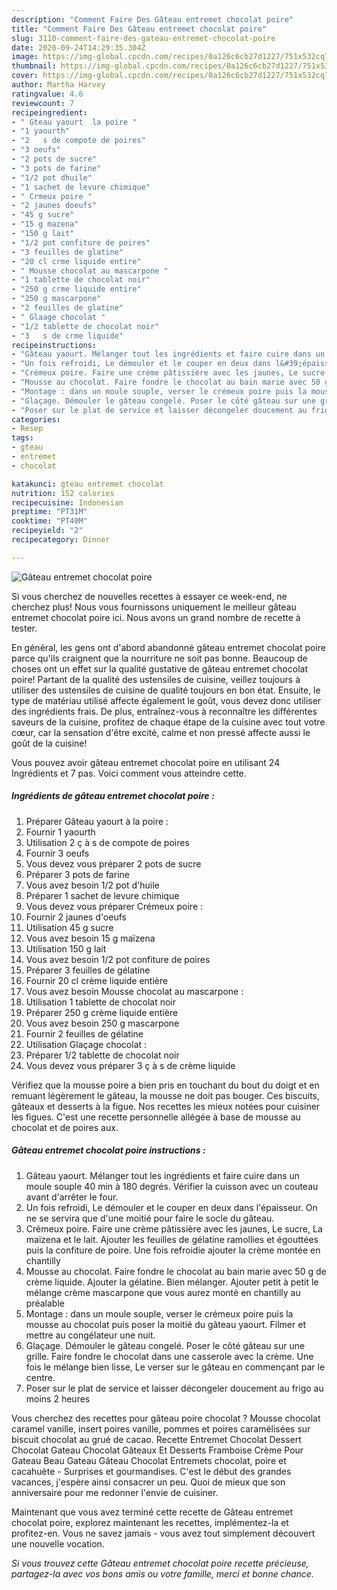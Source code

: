 ```yaml
---
description: "Comment Faire Des Gâteau entremet chocolat poire"
title: "Comment Faire Des Gâteau entremet chocolat poire"
slug: 3110-comment-faire-des-gateau-entremet-chocolat-poire
date: 2020-09-24T14:29:35.304Z
image: https://img-global.cpcdn.com/recipes/0a126c6cb27d1227/751x532cq70/gateau-entremet-chocolat-poire-photo-principale-de-la-recette.jpg
thumbnail: https://img-global.cpcdn.com/recipes/0a126c6cb27d1227/751x532cq70/gateau-entremet-chocolat-poire-photo-principale-de-la-recette.jpg
cover: https://img-global.cpcdn.com/recipes/0a126c6cb27d1227/751x532cq70/gateau-entremet-chocolat-poire-photo-principale-de-la-recette.jpg
author: Martha Harvey
ratingvalue: 4.6
reviewcount: 7
recipeingredient:
- " Gteau yaourt  la poire "
- "1 yaourth"
- "2   s de compote de poires"
- "3 oeufs"
- "2 pots de sucre"
- "3 pots de farine"
- "1/2 pot dhuile"
- "1 sachet de levure chimique"
- " Crmeux poire "
- "2 jaunes doeufs"
- "45 g sucre"
- "15 g mazena"
- "150 g lait"
- "1/2 pot confiture de poires"
- "3 feuilles de glatine"
- "20 cl crme liquide entire"
- " Mousse chocolat au mascarpone "
- "1 tablette de chocolat noir"
- "250 g crme liquide entire"
- "250 g mascarpone"
- "2 feuilles de glatine"
- " Glaage chocolat "
- "1/2 tablette de chocolat noir"
- "3   s de crme liquide"
recipeinstructions:
- "Gâteau yaourt. Mélanger tout les ingrédients et faire cuire dans un moule souple 40 min à 180 degrés. Vérifier la cuisson avec un couteau avant d&#39;arrêter le four."
- "Un fois refroidi, Le démouler et le couper en deux dans l&#39;épaisseur. On ne se servira que d&#39;une moitié pour faire le socle du gâteau."
- "Crémeux poire. Faire une crème pâtissière avec les jaunes, Le sucre, La maïzena et le lait. Ajouter les feuilles de gélatine ramollies et égouttées puis la confiture de poire. Une fois refroidie ajouter la crème montée en chantilly"
- "Mousse au chocolat. Faire fondre le chocolat au bain marie avec 50 g de crème liquide. Ajouter la gélatine. Bien mélanger. Ajouter petit à petit le mélange crème mascarpone que vous aurez monté en chantilly au préalable"
- "Montage : dans un moule souple, verser le crémeux poire puis la mousse au chocolat puis poser la moitié du gâteau yaourt. Filmer et mettre au congélateur une nuit."
- "Glaçage. Démouler le gâteau congelé. Poser le côté gâteau sur une grille. Faire fondre le chocolat dans une casserole avec la crème. Une fois le mélange bien lisse, Le verser sur le gâteau en commençant par le centre."
- "Poser sur le plat de service et laisser décongeler doucement au frigo au moins 2 heures"
categories:
- Resep
tags:
- gteau
- entremet
- chocolat

katakunci: gteau entremet chocolat 
nutrition: 152 calories
recipecuisine: Indonesian
preptime: "PT31M"
cooktime: "PT40M"
recipeyield: "2"
recipecategory: Dinner

---
```



![Gâteau entremet chocolat poire](https://img-global.cpcdn.com/recipes/0a126c6cb27d1227/751x532cq70/gateau-entremet-chocolat-poire-photo-principale-de-la-recette.jpg)

Si vous cherchez de nouvelles recettes à essayer ce week-end, ne cherchez plus! Nous vous fournissons uniquement le meilleur gâteau entremet chocolat poire ici. Nous avons un grand nombre de recette à tester.

En général, les gens ont d'abord abandonné gâteau entremet chocolat poire parce qu'ils craignent que la nourriture ne soit pas bonne. Beaucoup de choses ont un effet sur la qualité gustative de gâteau entremet chocolat poire! Partant de la qualité des ustensiles de cuisine, veillez toujours à utiliser des ustensiles de cuisine de qualité toujours en bon état. Ensuite, le type de matériau utilisé affecte également le goût, vous devez donc utiliser des ingrédients frais. De plus, entraînez-vous à reconnaître les différentes saveurs de la cuisine, profitez de chaque étape de la cuisine avec tout votre cœur, car la sensation d'être excité, calme et non pressé affecte aussi le goût de la cuisine!

<!--inarticleads1-->

Vous pouvez avoir gâteau entremet chocolat poire en utilisant 24 Ingrédients et 7 pas. Voici comment vous atteindre cette.

##### Ingrédients de gâteau entremet chocolat poire :

1. Préparer  Gâteau yaourt à la poire :
1. Fournir 1 yaourth
1. Utilisation 2 ç à s de compote de poires
1. Fournir 3 oeufs
1. Vous devez vous préparer 2 pots de sucre
1. Préparer 3 pots de farine
1. Vous avez besoin 1/2 pot d&#39;huile
1. Préparer 1 sachet de levure chimique
1. Vous devez vous préparer  Crémeux poire :
1. Fournir 2 jaunes d&#39;oeufs
1. Utilisation 45 g sucre
1. Vous avez besoin 15 g maïzena
1. Utilisation 150 g lait
1. Vous avez besoin 1/2 pot confiture de poires
1. Préparer 3 feuilles de gélatine
1. Fournir 20 cl crème liquide entière
1. Vous avez besoin  Mousse chocolat au mascarpone :
1. Utilisation 1 tablette de chocolat noir
1. Préparer 250 g crème liquide entière
1. Vous avez besoin 250 g mascarpone
1. Fournir 2 feuilles de gélatine
1. Utilisation  Glaçage chocolat :
1. Préparer 1/2 tablette de chocolat noir
1. Vous devez vous préparer 3 ç à s de crème liquide


Vérifiez que la mousse poire a bien pris en touchant du bout du doigt et en remuant légèrement le gâteau, la mousse ne doit pas bouger. Ces biscuits, gâteaux et desserts à la figue. Nos recettes les mieux notées pour cuisiner les figues. C&#39;est une recette personnelle allégée à base de mousse au chocolat et de poires aux. 

<!--inarticleads2-->

##### Gâteau entremet chocolat poire instructions :

1. Gâteau yaourt. Mélanger tout les ingrédients et faire cuire dans un moule souple 40 min à 180 degrés. Vérifier la cuisson avec un couteau avant d&#39;arrêter le four.
1. Un fois refroidi, Le démouler et le couper en deux dans l&#39;épaisseur. On ne se servira que d&#39;une moitié pour faire le socle du gâteau.
1. Crémeux poire. Faire une crème pâtissière avec les jaunes, Le sucre, La maïzena et le lait. Ajouter les feuilles de gélatine ramollies et égouttées puis la confiture de poire. Une fois refroidie ajouter la crème montée en chantilly
1. Mousse au chocolat. Faire fondre le chocolat au bain marie avec 50 g de crème liquide. Ajouter la gélatine. Bien mélanger. Ajouter petit à petit le mélange crème mascarpone que vous aurez monté en chantilly au préalable
1. Montage : dans un moule souple, verser le crémeux poire puis la mousse au chocolat puis poser la moitié du gâteau yaourt. Filmer et mettre au congélateur une nuit.
1. Glaçage. Démouler le gâteau congelé. Poser le côté gâteau sur une grille. Faire fondre le chocolat dans une casserole avec la crème. Une fois le mélange bien lisse, Le verser sur le gâteau en commençant par le centre.
1. Poser sur le plat de service et laisser décongeler doucement au frigo au moins 2 heures


Vous cherchez des recettes pour gâteau poire chocolat ? Mousse chocolat caramel vanille, insert poires vanille, pommes et poires caramélisées sur biscuit chocolat au grué de cacao. Recette Entremet Chocolat Dessert Chocolat Gateau Chocolat Gâteaux Et Desserts Framboise Crème Pour Gateau Beau Gateau Gâteau Chocolat Entremets chocolat, poire et cacahuète - Surprises et gourmandises. C&#39;est le début des grandes vacances, j&#39;espère ainsi consacrer un peu. Quoi de mieux que son anniversaire pour me redonner l&#39;envie de cuisiner. 

<!--inarticleads1-->

<p>
Maintenant que vous avez terminé cette recette de Gâteau entremet chocolat poire, explorez maintenant les recettes, implémentez-la et profitez-en. Vous ne savez jamais - vous avez tout simplement découvert une nouvelle vocation.
</p>

<p>
<i>Si vous trouvez cette Gâteau entremet chocolat poire recette précieuse, partagez-la avec vos bons amis ou votre famille, merci et bonne chance.</i>
</p>
